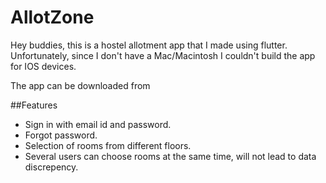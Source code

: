 # AllotZone
 Hey buddies, this is a hostel allotment app that I made using flutter.
 Unfortunately, since I don't have a Mac/Macintosh I couldn't build the app for IOS devices. 
 
 The app can be downloaded from 
 
 ##Features
  - Sign in with email id and password.
  - Forgot password.
  - Selection of rooms from different floors.
  - Several users can choose rooms at the same time, will not lead to data discrepency. 
  
